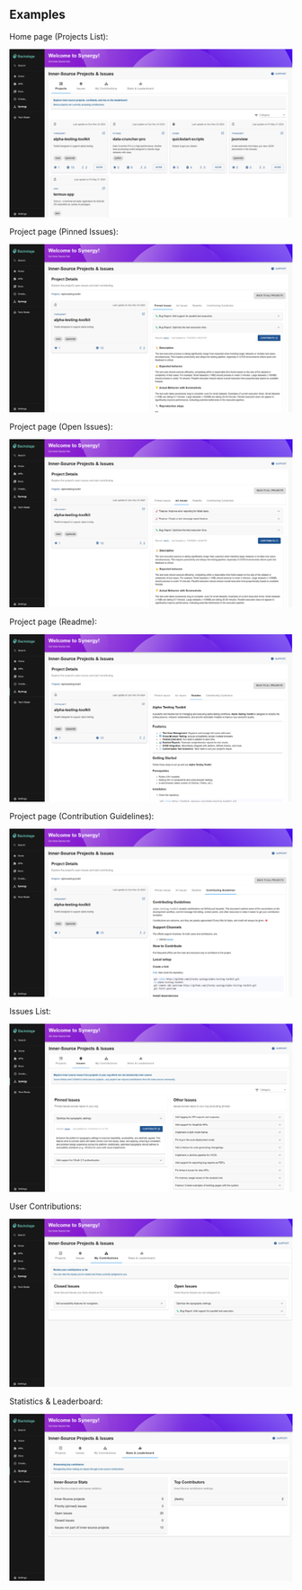 ## Examples

Home page (Projects List):

![Projects List](./images/projects.png)

Project page (Pinned Issues):

![Project Details - Pinned Issues](./images/projectDetails.png)

Project page (Open Issues):

![Project Details - Open Issues](./images/projectDetailsOpenIssues.png)

Project page (Readme):

![Project Details - Readme](./images/projectDetailsReadme.png)

Project page (Contribution Guidelines):

![Project Details - Contribution Guidelines](./images/projectDetailsContribution.png)

Issues List:

![Issues List](./images/issues.png)

User Contributions:

![User Contributions](./images/contributions.png)

Statistics & Leaderboard:

![Statistics & Leaderboard](./images/stats.png)
